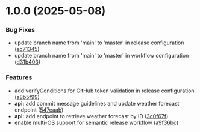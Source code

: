 # 1.0.0 (2025-05-08)


### Bug Fixes

* update branch name from 'main' to 'master' in release configuration ([ec71345](https://github.com/alassane-developer/Sample.Semantic.Versioning/commit/ec713454f25f8d01d4835f829b9aede95e156846))
* update branch name from 'main' to 'master' in workflow configuration ([d31b403](https://github.com/alassane-developer/Sample.Semantic.Versioning/commit/d31b40381a9dab50140cf6eb6cae14fc939d6712))


### Features

* add verifyConditions for GitHub token validation in release configuration ([a8b5f99](https://github.com/alassane-developer/Sample.Semantic.Versioning/commit/a8b5f9907674a2112e055412b76cc48e558b7ea7))
* **api:** add commit message guidelines and update weather forecast endpoint ([547eaab](https://github.com/alassane-developer/Sample.Semantic.Versioning/commit/547eaab515044de822bc1135f1159301155a8453))
* **api:** add endpoint to retrieve weather forecast by ID ([3c0f67f](https://github.com/alassane-developer/Sample.Semantic.Versioning/commit/3c0f67f82ac25726ebdfb8bd277254f8b9bf00e7))
* enable multi-OS support for semantic release workflow ([a9f36bc](https://github.com/alassane-developer/Sample.Semantic.Versioning/commit/a9f36bc112c86ce27c347791d5887c2b2cac56cd))
